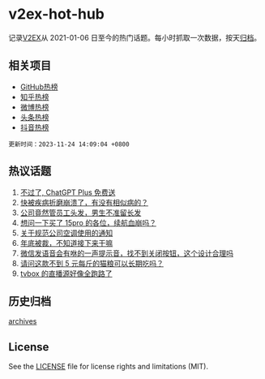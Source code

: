 # v2ex-hot-hub

 记录[V2EX](https://www.v2ex.com/)从 2021-01-06 日至今的热门话题。每小时抓取一次数据，按天[归档](archives)。
 
 ## 相关项目

- [GitHub热榜](https://github.com/snaildev/github-hot-hub)
- [知乎热榜](https://github.com/snaildev/zhihu-hot-hub)
- [微博热榜](https://github.com/snaildev/weibo-hot-hub)
- [头条热榜](https://github.com/snaildev/toutiao-hot-hub)
- [抖音热榜](https://github.com/snaildev/douyin-hot-hub)


 `更新时间：2023-11-24 14:09:04 +0800`

## 热议话题

1. [不过了, ChatGPT Plus 免费送](https://www.v2ex.com/t/994585)
1. [快被疾病折磨崩溃了，有没有相似病的？](https://www.v2ex.com/t/994593)
1. [公司竟然管员工头发，男生不准留长发](https://www.v2ex.com/t/994700)
1. [想问一下买了 15pro 的各位，续航血崩吗？](https://www.v2ex.com/t/994576)
1. [关于规范公司空调使用的通知](https://www.v2ex.com/t/994729)
1. [年底被裁，不知道接下来干嘛](https://www.v2ex.com/t/994535)
1. [微信发语音会有咻的一声提示音，找不到关闭按钮，这个设计合理吗](https://www.v2ex.com/t/994696)
1. [请问这款不到 5 元每斤的猫粮可以长期吃吗？](https://www.v2ex.com/t/994738)
1. [tvbox 的直播源好像全跑路了](https://www.v2ex.com/t/994651)

## 历史归档

[archives](archives)

## License

See the [LICENSE](LICENSE) file for license rights and limitations (MIT).
